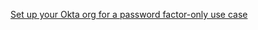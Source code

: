 [Set up your Okta org for a password factor-only use case](/docs/guides/oie-embedded-common-org-setup/go/main/#set-up-your-okta-org-for-a-password-factor-only-use-case)
